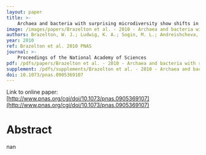 ```yaml
---
layout: paper
title: >-
    Archaea and bacteria with surprising microdiversity show shifts in dominance over 1,000-year time scales in hydrothermal chimneys
image: /images/papers/Brazelton et al. - 2010 - Archaea and bacteria with surprising microdiversit.png
authors: Brazelton, W. J.; Ludwig, K. A.; Sogin, M. L.; Andreishcheva, E. N.; Kelley, D. S.; Shen, C.-C.; Edwards, R. L.; Baross, J. A.
year: 2010
ref: Brazelton et al. 2010 PNAS
journal: >-
    Proceedings of the National Academy of Sciences
pdf: /pdfs/papers/Brazelton et al. - 2010 - Archaea and bacteria with surprising microdiversit.pdf
supplement: /pdfs/supplements/Brazelton et al. - 2010 - Archaea and bacteria with surprising microdiversit.pdf
doi: 10.1073/pnas.0905369107
---
```


Link to online paper: [http://www.pnas.org/cgi/doi/10.1073/pnas.0905369107](http://www.pnas.org/cgi/doi/10.1073/pnas.0905369107)

# Abstract

nan

